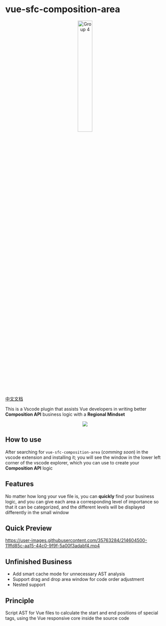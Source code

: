 # vue-sfc-composition-area

<div align=center>
  <img width="30%" height="30%" alt="Group 4" src="https://user-images.githubusercontent.com/35763284/214764870-7a7c3947-1436-403b-96a2-a4a9f5952794.png">

</div>

[中文文档](https://github.com/1018715564/vue-sfc-composition-area/blob/main/README_CN.md)

This is a Vscode plugin that assists Vue developers in writing better **Composition API** business logic with a **Regional Mindset**

<div align=center>
  <img src="https://static.yinzhuoei.com/typecho/2023/01/25/578581116537861/1635527518options-vs-composition-api.png"></img>
</div>


## How to use

After searching for `vue-sfc-composition-area` (*comming soon*) in the vscode extension and installing it; you will see the window in the lower left corner of the vscode explorer, which you can use to create your **Composition API** logic


## Features

No matter how long your vue file is, you can **quickly** find your business logic, and you can give each area a corresponding level of importance so that it can be categorized, and the different levels will be displayed differently in the small window


## Quick Preview

https://user-images.githubusercontent.com/35763284/214604500-11ffd85c-aa15-44c0-9f9f-5a00f3adabf4.mp4


## Unfinished Business

- Add smart cache mode for unnecessary AST analysis
- Support drag and drop area window for code order adjustment
- Nested support

## Principle

Script AST for Vue files to calculate the start and end positions of special tags, using the Vue responsive core inside the source code
